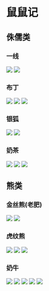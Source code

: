 # 鼠鼠记

## 侏儒类

### 一线
<img src="//qlhox0zpu.hn-bkt.clouddn.com/yx1.jpg"/>
<img src="//qlhox0zpu.hn-bkt.clouddn.com/yx2.jpg"/>

### 布丁
<img src="//qlhox0zpu.hn-bkt.clouddn.com/bd1.jpg"/>
<img src="//qlhox0zpu.hn-bkt.clouddn.com/bd2.jpg"/>
<img src="//qlhox0zpu.hn-bkt.clouddn.com/bd3.jpg"/>

### 银狐
<img src="//qlhox0zpu.hn-bkt.clouddn.com/yh1.jpg"/>
<img src="//qlhox0zpu.hn-bkt.clouddn.com/yh2.jpg"/>

### 奶茶
<img src="//qlhox0zpu.hn-bkt.clouddn.com/nc1.jpg"/>
<img src="//qlhox0zpu.hn-bkt.clouddn.com/nc2.jpg"/>
<img src="//qlhox0zpu.hn-bkt.clouddn.com/nc3.jpg"/>

## 熊类

### 金丝熊(老肥)
<img src="//qlhox0zpu.hn-bkt.clouddn.com/jsx1.jpg"/>
<img src="//qlhox0zpu.hn-bkt.clouddn.com/jsx2.jpg"/>

### 虎纹熊
<img src="//qlhox0zpu.hn-bkt.clouddn.com/hw1.jpg"/>
<img src="//qlhox0zpu.hn-bkt.clouddn.com/hw2.jpg"/>
<img src="//qlhox0zpu.hn-bkt.clouddn.com/hw3.jpg"/>

### 奶牛
<img src="//qlhox0zpu.hn-bkt.clouddn.com/nn1.jpg"/>
<img src="//qlhox0zpu.hn-bkt.clouddn.com/nn2.jpg"/>
<img src="//qlhox0zpu.hn-bkt.clouddn.com/nn3.jpg"/>
<img src="//qlhox0zpu.hn-bkt.clouddn.com/nn4.jpg"/>
<img src="//qlhox0zpu.hn-bkt.clouddn.com/nn5.jpg"/>
